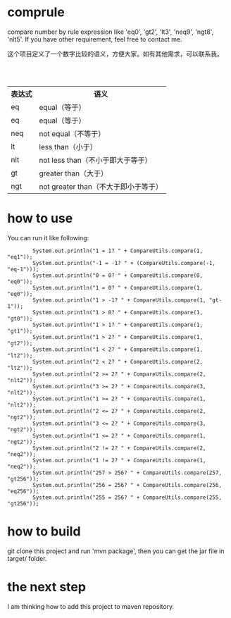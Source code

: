 # comprule
compare number by rule expression like 'eq0', 'gt2', 'lt3', 'neq9', 'ngt8', 'nlt5'. If you have other requirement, feel free to contact me.

这个项目定义了一个数字比较的语义，方便大家。如有其他需求，可以联系我。
<table>
        <tr>
                <th>表达式</th>
                <th>语义</th>
        </tr>
	<tr>
		<td>eq</td>
                <td>equal（等于）</td>
	</tr>
        <tr>
		<td>eq</td>
                <td>equal（等于）</td>
	</tr>
        <tr>
		<td>neq</td>
                <td>not equal（不等于）</td>
	</tr>
        <tr>
		<td>lt</td>
                <td>less than（小于）</td>
	</tr>
        <tr>
		<td>nlt</td>
                <td>not less than（不小于即大于等于）</td>
	</tr>
        <tr>
		<td>gt</td>
                <td>greater than（大于）</td>
	</tr>
        <tr>
		<td>ngt</td>
                <td>not greater than（不大于即小于等于）</td>
	</tr>
</table>


# how to use
You can run it like following:
```
        System.out.println("1 = 1? " + CompareUtils.compare(1, "eq1"));
        System.out.println("-1 = -1? " + (CompareUtils.compare(-1, "eq-1")));
        System.out.println("0 = 0? " + CompareUtils.compare(0, "eq0"));
        System.out.println("1 = 0? " + CompareUtils.compare(1, "eq0"));
        System.out.println("1 > -1? " + CompareUtils.compare(1, "gt-1"));
        System.out.println("1 > 0? " + CompareUtils.compare(1, "gt0"));
        System.out.println("1 > 1? " + CompareUtils.compare(1, "gt1"));
        System.out.println("1 > 2? " + CompareUtils.compare(1, "gt2"));
        System.out.println("1 < 2? " + CompareUtils.compare(1, "lt2"));
        System.out.println("2 < 2? " + CompareUtils.compare(2, "lt2"));
        System.out.println("2 >= 2? " + CompareUtils.compare(2, "nlt2"));
        System.out.println("3 >= 2? " + CompareUtils.compare(3, "nlt2"));
        System.out.println("1 >= 2? " + CompareUtils.compare(1, "nlt2"));
        System.out.println("2 <= 2? " + CompareUtils.compare(2, "ngt2"));
        System.out.println("3 <= 2? " + CompareUtils.compare(3, "ngt2"));
        System.out.println("1 <= 2? " + CompareUtils.compare(1, "ngt2"));
        System.out.println("2 != 2? " + CompareUtils.compare(2, "neq2"));
        System.out.println("1 != 2? " + CompareUtils.compare(1, "neq2"));
        System.out.println("257 > 256? " + CompareUtils.compare(257, "gt256"));
        System.out.println("256 = 256? " + CompareUtils.compare(256, "eq256"));
        System.out.println("255 = 256? " + CompareUtils.compare(255, "gt256"));
```

# how to build
git clone this project and run 'mvn package', then you can get the jar file in target/ folder.

# the next step
I am thinking how to add this project to maven repository.
